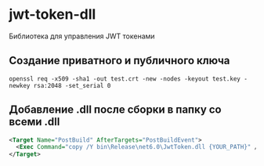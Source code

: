 # jwt-token-dll
Библиотека для управления JWT токенами

## Создание приватного и публичного ключа
```ShellSession
openssl req -x509 -sha1 -out test.crt -new -nodes -keyout test.key -newkey rsa:2048 -set_serial 0
```

## Добавление .dll после сборки в папку со всеми .dll

```xml
<Target Name="PostBuild" AfterTargets="PostBuildEvent">
  <Exec Command="copy /Y bin\Release\net6.0\JwtToken.dll {YOUR_PATH}" />
</Target>
```

